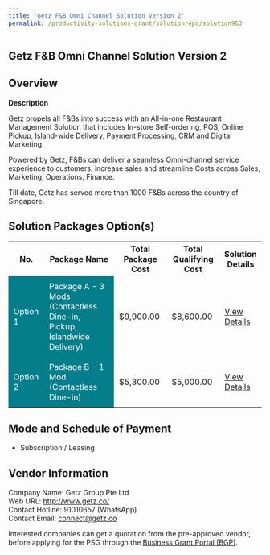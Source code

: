 ```yaml
---
title: 'Getz F&B Omni Channel Solution Version 2'
permalink: /productivity-solutions-grant/solutionrepo/solution963
---
```


## Getz F&B Omni Channel Solution Version 2

## Overview

**Description**

Getz propels all F&Bs into success with an All-in-one Restaurant Management Solution that includes In-store Self-ordering, POS, Online Pickup, Island-wide Delivery, Payment Processing, CRM and Digital Marketing. 

Powered by Getz, F&Bs can deliver a seamless Omni-channel service experience to customers, increase sales and streamline Costs across Sales, Marketing, Operations, Finance.

Till date, Getz has served more than 1000 F&Bs across the country of Singapore.

## Solution Packages Option(s)

<table>
<tr>
<th><b>No.</b></th>
<th><b>Package Name</b></th>
<th><b>Total Package Cost</b></th>
<th><b>Total Qualifying Cost</b></th>
<th><b>Solution Details</b></th>
</tr>
<tr>
<td style='padding: 10px; background-color: #037E8A; color: #FFFFFF;'>Option 1</td>
<td style='padding: 10px; background-color: #037E8A; color: #FFFFFF;'>Package A - 3 Mods (Contactless Dine-in, Pickup, Islandwide Delivery)</td>
<td style='padding: 10px;'>$9,900.00</td>
<td style='padding: 10px;'>$8,600.00</td>
<td style='padding: 10px;'><a href='/images/psg/Getz_F_B_Omni_Channel_Sol_Ver2_Desensitised_Annex3_Part1.pdf' target='_blank'>View Details</a></td>
</tr>
<tr>
<td style='padding: 10px; background-color: #037E8A; color: #FFFFFF;'>Option 2</td>
<td style='padding: 10px; background-color: #037E8A; color: #FFFFFF;'>Package B - 1 Mod (Contactless Dine-in)</td>
<td style='padding: 10px;'>$5,300.00</td>
<td style='padding: 10px;'>$5,000.00</td>
<td style='padding: 10px;'><a href='/images/psg/Getz_F_B_Omni_Channel_Sol_Ver2_Desensitised_Annex3_Part2.pdf' target='_blank'>View Details</a></td>
</tr>
</table>

## Mode and Schedule of Payment

 - Subscription / Leasing

## Vendor Information

 Company Name: Getz Group Pte Ltd<br>Web URL: http://www.getz.co/ <br>Contact Hotline: 91010657  (WhatsApp)<br>Contact Email:  connect@getz.co

Interested companies can get a quotation from the pre-approved vendor, before applying for the PSG through the <a href='https://www.businessgrants.gov.sg/' target='_blank' rel='noopener'>Business Grant Portal (BGP)</a>.

<script src="/jquery/resize-tables.js"></script>
